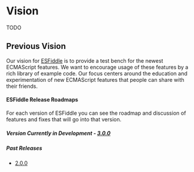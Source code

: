 # Vision

TODO

## Previous Vision

Our vision for [ESFiddle](https://esfiddle.net) is to provide a test bench for the newest ECMAScript features.
We want to encourage usage of these features by a rich library of example code.
Our focus centers around the education and experimentation of new ECMAScript features that people can share with their friends.

#### ESFiddle Release Roadmaps

For each version of ESFiddle you can see the roadmap and discussion of features and fixes that will go into that version.

##### Version Currently in Development - [3.0.0](https://github.com/esfiddle/esfiddle/issues/66)

##### Past Releases

- [2.0.0](https://github.com/esfiddle/esfiddle/issues/47)

